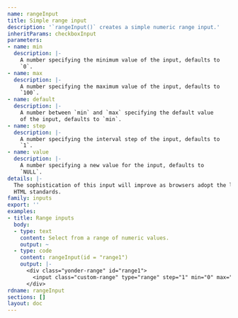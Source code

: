 ```yaml
---
name: rangeInput
title: Simple range input
description: '`rangeInput()` creates a simple numeric range input.'
inheritParams: checkboxInput
parameters:
- name: min
  description: |-
    A number specifying the minimum value of the input, defaults to
    `0`.
- name: max
  description: |-
    A number specifying the maximum value of the input, defaults to
    `100`.
- name: default
  description: |-
    A number between `min` and `max` specifying the default value
    of the input, defaults to `min`.
- name: step
  description: |-
    A number specifying the interval step of the input, defaults to
    `1`.
- name: value
  description: |-
    A number specifying a new value for the input, defaults to
    `NULL`.
details: |-
  The sophistication of this input will improve as browsers adopt the latest
  HTML standards.
family: inputs
export: ''
examples:
- title: Range inputs
  body:
  - type: text
    content: Select from a range of numeric values.
    output: ~
  - type: code
    content: rangeInput(id = "range1")
    output: |-
      <div class="yonder-range" id="range1">
        <input class="custom-range" type="range" step="1" min="0" max="100" value="0" autocomplete="off"/>
      </div>
rdname: rangeInput
sections: []
layout: doc
---
```


